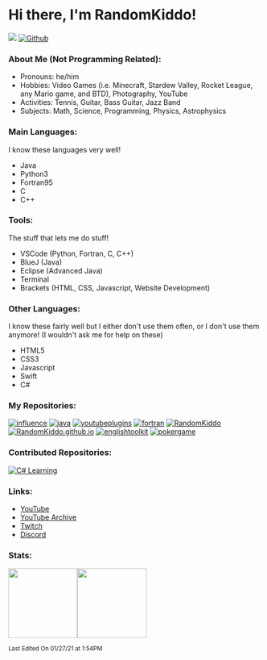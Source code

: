 # Hi there, I'm RandomKiddo!

![](https://visitor-badge.laobi.icu/badge?page_id=RandomKiddo.RandomKiddo)
[![Github](https://img.shields.io/github/followers/RandomKiddo?label=Follow&style=social)](https://github.com/RandomKiddo)

### About Me (Not Programming Related):

- Pronouns: he/him
- Hobbies: Video Games (i.e. Minecraft, Stardew Valley, Rocket League, any Mario game, and BTD), Photography, YouTube
- Activities: Tennis, Guitar, Bass Guitar, Jazz Band
- Subjects: Math, Science, Programming, Physics, Astrophysics

### Main Languages:

I know these languages very well!

- Java
- Python3
- Fortran95
- C
- C++

### Tools:

The stuff that lets me do stuff!

- VSCode (Python, Fortran, C, C++)
- BlueJ (Java)
- Eclipse (Advanced Java)
- Terminal
- Brackets (HTML, CSS, Javascript, Website Development)

### Other Languages:

I know these fairly well but I either don't use them often, or I don't use them anymore! (I wouldn't ask me for help on these)

- HTML5
- CSS3
- Javascript
- Swift
- C#

### My Repositories:

[![influence](https://github-readme-stats.vercel.app/api/pin/?username=RandomKiddo&repo=influence&theme=vue)](https://github.com/RandomKiddo/influence)
[![java](https://github-readme-stats.vercel.app/api/pin/?username=RandomKiddo&repo=java&theme=vue)](https://github.com/RandomKiddo/java)
[![youtubeplugins](https://github-readme-stats.vercel.app/api/pin/?username=RandomKiddo&repo=youtubeplugins&theme=vue)](https://github.com/RandomKiddo/youtubeplugins)
[![fortran](https://github-readme-stats.vercel.app/api/pin/?username=RandomKiddo&repo=fortran&theme=vue)](https://github.com/RandomKiddo/fortran)
[![RandomKiddo](https://github-readme-stats.vercel.app/api/pin/?username=RandomKiddo&repo=RandomKiddo&theme=vue)](https://github.com/RandomKiddo/RandomKiddo)
[![RandomKiddo.github.io](https://github-readme-stats.vercel.app/api/pin/?username=RandomKiddo&repo=RandomKiddo.github.io&theme=vue)](https://github.com/RandomKiddo/RandomKiddo.github.io)
[![englishtoolkit](https://github-readme-stats.vercel.app/api/pin/?username=RandomKiddo&repo=englishtoolkit&theme=vue)](https://github.com/RandomKiddo/englishtoolkit)
[![pokergame](https://github-readme-stats.vercel.app/api/pin/?username=RandomKiddo&repo=pokergame&theme=vue)](https://github.com/RandomKiddo/pokergame)

### Contributed Repositories:

[![C# Learning](https://github-readme-stats.vercel.app/api/pin/?username=ProNanigans&repo=C_Sharp-Learning&theme=vue)](https://github.com/ProNanigans/C_Sharp-Learning)

### Links:

- [YouTube](https://www.youtube.com/channel/UCqORid7DP0chFER0SkjCb1A)
- [YouTube Archive](https://www.youtube.com/channel/UCvErjJxLRFq4t9d4iydRLVQ)
- [Twitch](https://www.twitch.tv/notfirsttry)
- [Discord](https://discord.com/invite/Hg6aaqkzBy)

### Stats: 

<img height="137.3px" src="https://github-readme-stats.vercel.app/api?username=RandomKiddo&hide_title=true&hide_border=true&show_icons=true&include_all_commits=true&count_private=true&line_height=21&text_color=000&icon_color=000&theme=vue" /><!-- wi*quL3fcV --><img height="137.3px" src="https://github-readme-stats.vercel.app/api/top-langs/?username=RandomKiddo&hide=html&hide_title=true&hide_border=true&layout=compact&langs_count=8&exclude_repo=comp426&text_color=000&icon_color=ffftheme=vue" />

<sub>Last Edited On 01/27/21 at 1:54PM</sub>
